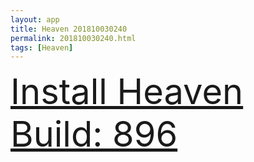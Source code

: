```yaml
---
layout: app
title: Heaven 201810030240
permalink: 201810030240.html
tags: [Heaven]
---
```

<div class="pure-g">
    <div class="pure-u-1-1" style="font-size: 4em">
        <a class="pure-button-primary" href="itms-services://?action=download-manifest&url=https%3A%2F%2Flitsungyisigono.github.io%2FTestScript%2Fmanifests%2F201810030240.plist"><i class="fa fa-download" aria-hidden="true"></i>Install Heaven Build: 896</a>
    </div>
</div>